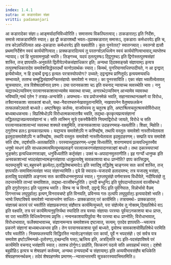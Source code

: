 ```yaml
---
index: 1.4.1
sutra: आ कडारादेका संज्ञा
vritti: padamanjari
---
```


 आ कडारादेका संज्ञा॥ आङ्मर्यादाभिविध्योरिति। समासस्य विकल्पितत्वाद्। ठाकडारात्ऽ इति निर्देशः, समासे त्वाकडारमिति स्यात्। इह द्वौ कडारशब्दौ भवतः-ठ्प्राक्कडारात् समासःऽ, ठ्कडाराः कर्मधारयेऽ इति च, तत्र कोऽवधिरित्यत आह-ठ्कडाराः कर्मधारयेऽ इति वक्ष्यतीति। कुतः पुनरेतत्? स्वातन्त्र्यात्। स्वतन्त्रो ह्यसौ प्रथमानिर्देशेन स्वयं कार्ययोगित्वात्। प्राक्कडारादित्ययं तु परतन्त्रोऽवधित्वेन स्वयं कार्ययोगित्वाभावाद्,व्याप्तेश्च न्यायाद्। एवं हि भूयसामनुग्रहो भवति। लिङ्गच्च, यदयं ठ्तत्पुरुषःऽ ठ्द्विगुश्चऽ इति द्विगोस्तत्पुरुषसंज्ञां शास्ति, तज् ज्ञापयति-अनुवर्तते द्वितीयेऽप्येकसंज्ञाधिकार इति; अन्यथा ठ्दिक्सङ्ख्ये संज्ञायाम्ऽ इत्यत्र तत्पुरुषाधिकारादेव समावेशसिद्धेस्तदर्थो यत्नोऽपार्थकः स्यात्। किमर्थ, पुनरियानवधिरुपादीयते, न आ द्वन्द्वात् इत्येवोच्येत, न हि ठ्चार्थे द्वन्द्वःऽ इत्यतः परत्रास्योपयोगः? उच्यते; ठ्द्वन्द्वश्च प्राणितूर्यऽ इत्ययमप्यवधिः सम्भाव्यते, ततश्च सम्बुद्धिसंज्ञामन्त्रितसंज्ञयोः समावेशो न स्यात्।  का पुनरसाविति। एका संज्ञा भवतीत्येतावत् सूत्रव्यापारः, तत्र विशेषादर्शनात् प्रश्नः। ठ्या परानवकाशा चऽ इति वचनाद् न्यायाच्च व्यवस्थेति भावः। ननु यद्यारब्धेऽप्यस्मिन् परत्वानवकाशत्वाभ्यामेव व्यवस्था वाच्या, अनारब्धेऽप्यस्मिन् आभ्यामेव व्यावस्था भविष्यति,नार्थ एतेन ? तत्राह-अन्यत्रेति। अयम्भावः- यत्र प्रयोजनमेकं भवति, सहानवस्थानलक्षणे वा विरोधः, तत्रैवानवकाशः सावकाशं बाधते, यथा-नैवारश्चरुर्नखावपूतानामिति, नखावपनेन वैतुष्यफलकेन तत्फलकोऽघातो बाध्यते। अष्टाश्रियूपः कर्तव्यः, वाजपेयस्य तु चतुरश्र इति, अष्टाश्रित्वचतुरश्रत्वयोर्विरोधात् बाध्यबाधकभावः। विप्रतिषेधोऽपि विरोधात्मकत्वातत्रैव भवति, तद्यथा-कृत्कृत्यप्रत्यसंज्ञानां तद्धिततद्राजप्रत्ययसंज्ञानां च। सति त्वस्मिन् सूत्रे एकस्यैकैवेति नियमाद्विरोधो जायते, विरोधे च सति परत्वानवकाशत्वाभ्यां व्यवस्था शक्यते वक्तुमिति, तत्रानवकाशाया उदाहरणमाह-वक्ष्यतीति। शिक्षा, मिक्षेति। ठ्गुरोश्च हलःऽ इत्यकारप्रत्ययः। यद्यप्यत्र समावेशेऽपि न कश्चिद्दोष, तथापि वस्तुतः समावेशो नास्तीस्येतावता इदमुदासमावेशेऽपि न कश्चिद्दोषः, तथापि वस्तुतः समावेशो नास्तीत्येतावता इदमुदाहरणम्। सम्प्रति यत्र समावेशे सति दोषः, तद्दर्शयति-अततक्षदिति। परस्यास्तूदाहरणम्-धनुषा विध्यतीति, शराणामपायं प्रत्यवधिभूतस्यैव धनुषो व्यधनं प्रति साधकतमत्वमित्युभयप्रसङ्गे परत्वात्करणसंज्ञापादानसञ्ज्ञां बाधते। तथा ठ्कास्यपात्र्यां भुङ्क्तेऽ इत्यधिकरणसञ्ज्ञा, धनुर्विध्यतीति कर्तृसंज्ञा। उक्तं च-अपादानमुतराणीति। इह गार्ग्यो धानुष्क इति अनवकाशाभ्यां भपदसंज्ञाभ्यामङ्गसंज्ञाया धातुप्रत्ययेषु सावकाशाया बाधः प्राप्नोति? ज्ञाप कात्सिद्धम्, यदयम्ठ्सुपि चऽ,बहुवचने झल्येत्ऽ,ठ्तद्धितेष्वचामादेःऽ इति स्वादिषु तद्धितेषु चाङ्गस्य सतः कार्यं शास्ति, तज् ज्ञापयति-समाविशत्यसंज्ञा भपद संज्ञाभ्यामिति। द्वये हि स्वादयः-यजादयो हलादयश्च; तत्र यजादषु भसंज्ञा, हलादिषु पदसंज्ञेति अङ्गस्य सतः कार्यविधानमनुपपन्नं स्यात्। गुरुलघुसंज्ञे वर्णमात्रस्य विधीयेते, नदीघिसंज्ञे तु तदन्तस्येति ताभ्यां समाविशतः, तद्यथा-वात्सीबन्धुरिति। ठ्नदी बन्धुनिऽ इति पूर्वपदान्तोदातत्वं वात्सीबन्धो इति ठ्गुरोरनृतःऽ इति प्लुतश्च भवति। विश्च ना च विनरौ, ठ्द्वन्द्वे घिऽ इति पूर्वनिपातः, विन्नोर्भावो वैन्नम् ठिगन्ताच्च लघुपूर्वात्ऽ इत्यण्,विनरावचष्टे इति विनयति, प्रविनय्य गतः ठ्ल्यपि लघुपूर्वात्ऽ इत्ययादेशो भवति। भाष्ये त्विष्टविषये समावेशो न्यासान्तरेण साधितः- प्राक्कडारात् परं कार्यमिति। तत्रायमर्थः- प्राक्कडारात् संज्ञाख्यं कारयं परं भवतीति संज्ञाप्रकरणात् संज्ञैवात्र कार्यमित्युच्यते, परा संज्ञेत्येव तु नोक्तम्,ठ्विप्रतिषेधे वाऽ इति वक्ष्यति, तत्र परं कार्यमित्यनुवृत्तिर्यथा स्यादिति तत्र यस्याः संज्ञायाः परस्याः पूर्वयाऽनकाशया बाधः प्राप्तः, सा परा भवतीति विधिरूपेणास्य प्रवृत्तिः। नन्वनकाशयापिपूर्वया नैव परस्या बाधः प्राप्नोति; विरोधाभावात्, विरोधाभावात्, फलैक्याभावाच्च, संज्ञानामन्यत्र समावेशस्य द्दष्टत्वात्, सत्यम्; एतदेव ज्ञापयति--भवत्यत्र प्रकरणे संज्ञानां बाध्यबाधकभाव इति। तेन परयानवकाशया पूर्वा बाध्यते, द्वयोश्च सावकाशयोर्विप्रतिषेधे परमिति परैव भवतीति। नियमफलस्यापि सिद्धिरस्ति न्यासेऽङ्गसंज्ञा परा कार्या, पूर्वे न भपदसंज्ञे। एवं सर्वत्र यत्र समावेश इष्टोऽस्मिन्पक्षे-ठृतोरण्ऽ,ठ्च्छन्दसि घस्ऽ,ऋत्विय इति, अत्रठ्सिति चऽ इति-पदसंज्ञाविषये परं कार्यमिति वचनाद् भसंज्ञापि स्यात्। ततश्च ठोर्गुणःऽ प्राप्रोति, सित्करणं पदत्वे सति अवग्रहार्थं स्यात्। ठ्शेषो बहुव्रीहिःऽ इत्यत्र च शेषग्रहणं कर्तव्यम्, अन्यथा ठन्यपदार्थे च संज्ञायाम्ऽ इति अव्ययीभावसंज्ञैव बाधिकेति शेषग्रहणमनर्थकम्। तदेवं शेषग्रहणमेव प्रमाणम्--न्यासान्तरमपि सूत्रकारस्यवाभिमतमिति॥